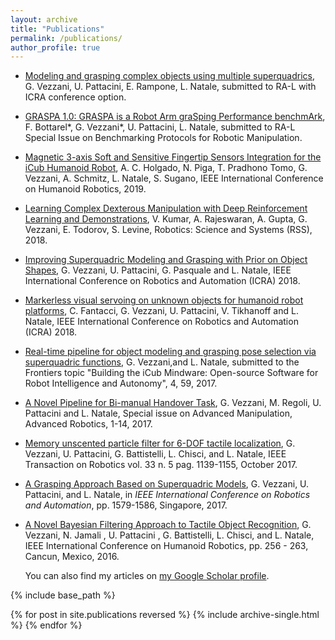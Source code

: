 ```yaml
---
layout: archive
title: "Publications"
permalink: /publications/
author_profile: true
---
```

- [Modeling and grasping complex objects using multiple superquadrics](), G. Vezzani, U. Pattacini, E. Rampone, L. Natale, submitted to RA-L with ICRA conference option.
- [GRASPA 1.0: GRASPA is a Robot Arm graSping Performance benchmArk](), F. Bottarel*, G. Vezzani*, U. Pattacini, L. Natale, submitted to RA-L Special Issue on Benchmarking Protocols for Robotic Manipulation.
-  [Magnetic 3-axis Soft and Sensitive Fingertip Sensors Integration for the iCub Humanoid Robot](),  A. C. Holgado, N. Piga, T. Pradhono Tomo, G. Vezzani, A. Schmitz, L. Natale, S. Sugano, IEEE International Conference on Humanoid Robotics, 2019.
- [Learning Complex Dexterous Manipulation with Deep Reinforcement Learning and
Demonstrations](https://sites.google.com/view/deeprl-dexterous-manipulation), V. Kumar, A. Rajeswaran, A. Gupta, G. Vezzani, E. Todorov, S. Levine,
 Robotics: Science and Systems (RSS), 2018.
 - [Improving Superquadric Modeling and Grasping with Prior on Object Shapes](http://lornat75.github.io/papers/2018/vezzani-icra.pdf), G. Vezzani, U. Pattacini,
 G. Pasquale and L. Natale,  IEEE International Conference on Robotics and Automation (ICRA) 2018.
  - [Markerless visual servoing on unknown objects for humanoid robot platforms](https://arxiv.org/pdf/1710.04465.pdf), C. Fantacci, G. Vezzani, U. Pattacini, V. Tikhanoff  and L. Natale,  IEEE International Conference on Robotics and Automation (ICRA) 2018.
  - [Real-time pipeline for object modeling and grasping pose selection via superquadric functions](https://www.frontiersin.org/articles/10.3389/frobt.2017.00059/full), G. Vezzani,and L. Natale, submitted to the Frontiers topic "Building the iCub Mindware: Open-source Software for Robot Intelligence and Autonomy", 4, 59, 2017.
 - [A Novel Pipeline for Bi-manual Handover Task](https://www.tandfonline.com/doi/abs/10.1080/01691864.2017.1380535), G. Vezzani, M. Regoli, U. Pattacini
 and L. Natale, Special issue on Advanced Manipulation, Advanced Robotics, 1-14, 2017.
  - [Memory unscented particle filter for 6-DOF tactile localization](https://arxiv.org/pdf/1607.02757.pdf), G. Vezzani, U. Pattacini,
 G. Battistelli, L. Chisci, and L. Natale, IEEE Transaction on Robotics vol. 33 n. 5 pag. 1139-1155, October 2017.
 - [A Grasping Approach Based on Superquadric Models](http://lornat75.github.io/papers/2017/vezzani-icra.pdf), G. Vezzani, U. Pattacini, and L.
   Natale, in _IEEE International Conference on Robotics and Automation_, pp. 1579-1586, Singapore, 2017.
- [A Novel Bayesian Filtering Approach to Tactile Object Recognition](http://lornat75.github.io/papers/2016/vezzani-humanoids.pdf), G. Vezzani, N.
 Jamali , U. Pattacini , G. Battistelli, L. Chisci, and L. Natale, IEEE International Conference
 on Humanoid Robotics, pp. 256 - 263, Cancun, Mexico, 2016.  


  You can also find my articles on [my Google Scholar profile](https://scholar.google.it/citations?user=Zlpuln8AAAAJ&hl=it).


{% include base_path %}

{% for post in site.publications reversed %}
  {% include archive-single.html %}
{% endfor %}
